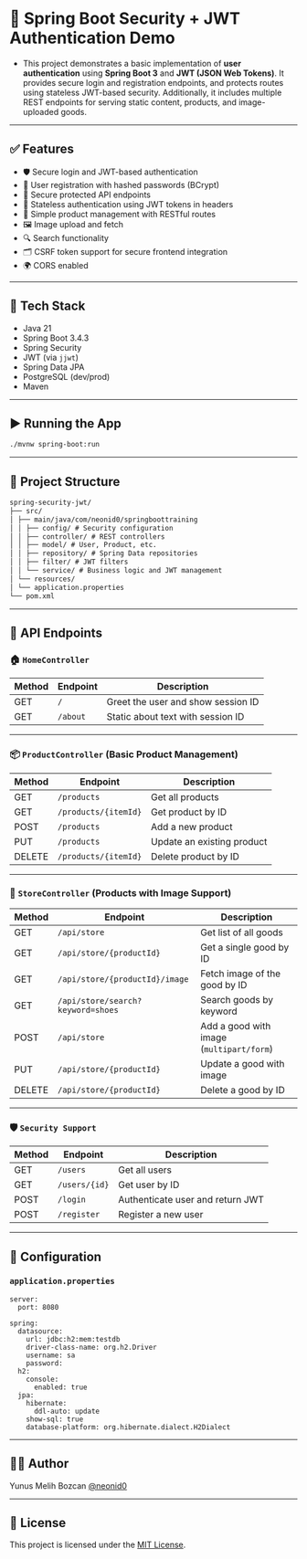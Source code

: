# 🔐 Spring Boot Security + JWT Authentication Demo

- This project demonstrates a basic implementation of **user authentication** using **Spring Boot 3** and **JWT (JSON Web Tokens)**. It provides secure login and registration endpoints, and protects routes using stateless JWT-based security. Additionally, it includes multiple REST endpoints for serving static content, products, and image-uploaded goods.
---

## ✅ Features

- 🛡️ Secure login and JWT-based authentication
- 📝 User registration with hashed passwords (BCrypt)
- 🔐 Secure protected API endpoints
- 🧾 Stateless authentication using JWT tokens in headers
- 🧰 Simple product management with RESTful routes
- 🖼 Image upload and fetch
- 🔍 Search functionality
- 🗂 CSRF token support for secure frontend integration
- 🌍 CORS enabled

---

## 🧰 Tech Stack

- Java 21
- Spring Boot 3.4.3
- Spring Security
- JWT (via `jjwt`)
- Spring Data JPA
- PostgreSQL (dev/prod)
- Maven

---

## ▶️ Running the App

```bash
./mvnw spring-boot:run
```
---

## 📁 Project Structure

```txt
spring-security-jwt/
├── src/
│ ├── main/java/com/neonid0/springboottraining
│ │ ├── config/ # Security configuration
│ │ ├── controller/ # REST controllers
│ │ ├── model/ # User, Product, etc.
│ │ ├── repository/ # Spring Data repositories
│ │ ├── filter/ # JWT filters
│ │ └── service/ # Business logic and JWT management
│ └── resources/
│ └── application.properties
└── pom.xml
```

---

## 🔧 API Endpoints

### 🏠 `HomeController`

| Method | Endpoint       | Description                                  |
|--------|----------------|----------------------------------------------|
| GET    | `/`            | Greet the user and show session ID           |
| GET    | `/about`       | Static about text with session ID            |

---

### 📦 `ProductController` (Basic Product Management)

| Method | Endpoint               | Description                     |
|--------|------------------------|---------------------------------|
| GET    | `/products`            | Get all products                |
| GET    | `/products/{itemId}`   | Get product by ID               |
| POST   | `/products`            | Add a new product               |
| PUT    | `/products`            | Update an existing product      |
| DELETE | `/products/{itemId}`   | Delete product by ID            |

---

### 🏪 `StoreController` (Products with Image Support)

| Method | Endpoint                            | Description                                 |
|--------|-------------------------------------|---------------------------------------------|
| GET    | `/api/store`                        | Get list of all goods                       |
| GET    | `/api/store/{productId}`            | Get a single good by ID                     |
| GET    | `/api/store/{productId}/image`      | Fetch image of the good by ID               |
| GET    | `/api/store/search?keyword=shoes`   | Search goods by keyword                     |
| POST   | `/api/store`                        | Add a good with image (`multipart/form`)    |
| PUT    | `/api/store/{productId}`            | Update a good with image                    |
| DELETE | `/api/store/{productId}`            | Delete a good by ID                         |

---

### 🛡 `Security Support`

| Method | Endpoint               | Description                           |
|--------|------------------------|---------------------------------------|
| GET   | `/users`      | Get all users    |
| GET   | `/users/{id}`   | Get user by ID                 |
| POST   | `/login`      | Authenticate user and return JWT      |
| POST   | `/register`   | Register a new user                   |

---

## 🔧 Configuration

### `application.properties`

```properties
server:
  port: 8080

spring:
  datasource:
    url: jdbc:h2:mem:testdb
    driver-class-name: org.h2.Driver
    username: sa
    password:
  h2:
    console:
      enabled: true
  jpa:
    hibernate:
      ddl-auto: update
    show-sql: true
    database-platform: org.hibernate.dialect.H2Dialect
```
---

## 🧑‍💻 Author
Yunus Melih Bozcan [@neonid0](https://github.com/neonid0)

---

## 📄 License

This project is licensed under the [MIT License](./LICENSE).

